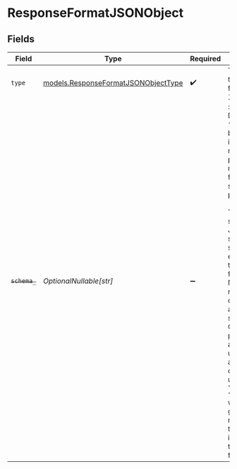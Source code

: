 # ResponseFormatJSONObject


## Fields

| Field                                                                                                                                                                                                                                                                                                                                                                                                                   | Type                                                                                                                                                                                                                                                                                                                                                                                                                    | Required                                                                                                                                                                                                                                                                                                                                                                                                                | Description                                                                                                                                                                                                                                                                                                                                                                                                             |
| ----------------------------------------------------------------------------------------------------------------------------------------------------------------------------------------------------------------------------------------------------------------------------------------------------------------------------------------------------------------------------------------------------------------------- | ----------------------------------------------------------------------------------------------------------------------------------------------------------------------------------------------------------------------------------------------------------------------------------------------------------------------------------------------------------------------------------------------------------------------- | ----------------------------------------------------------------------------------------------------------------------------------------------------------------------------------------------------------------------------------------------------------------------------------------------------------------------------------------------------------------------------------------------------------------------- | ----------------------------------------------------------------------------------------------------------------------------------------------------------------------------------------------------------------------------------------------------------------------------------------------------------------------------------------------------------------------------------------------------------------------- |
| `type`                                                                                                                                                                                                                                                                                                                                                                                                                  | [models.ResponseFormatJSONObjectType](../models/responseformatjsonobjecttype.md)                                                                                                                                                                                                                                                                                                                                        | :heavy_check_mark:                                                                                                                                                                                                                                                                                                                                                                                                      | The type of the response format: `json_object`                                                                                                                                                                                                                                                                                                                                                                          |
| ~~`schema_`~~                                                                                                                                                                                                                                                                                                                                                                                                           | *OptionalNullable[str]*                                                                                                                                                                                                                                                                                                                                                                                                 | :heavy_minus_sign:                                                                                                                                                                                                                                                                                                                                                                                                      | : warning: ** DEPRECATED **: This will be removed in a future release, please migrate away from it as soon as possible.<br/><br/>The serialized JSON schema string to enforce as the response format.<br/>Note that recursive definitions are not supported. Optional properties are also unsupported; all properties defined under `{ "type": "object" }` will be generated, regardless of their inclusion in the required field.<br/> |